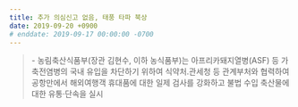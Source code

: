 ```yaml
---
title: 추가 의심신고 없음, 태풍 타파 북상
date: 2019-09-20 +0900
# enddate: 2019-09-17 00:00:00 -0700
---
```

> \- 농림축산식품부(장관 김현수, 이하 농식품부)는 아프리카돼지열병(ASF) 등 가축전염병의 국내 유입을 차단하기 위하여 식약처․관세청 등 관계부처와 협력하여 공항만에서 해외여행객 휴대품에 대한 일제 검사를 강화하고 불법 수입 축산물에 대한 유통·단속을 실시  